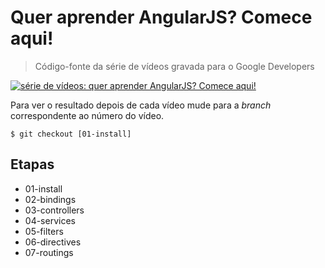 # Quer aprender AngularJS? Comece aqui!
> Código-fonte da série de vídeos gravada para o Google Developers

[![série de vídeos: quer aprender AngularJS? Comece aqui!]()]()

Para ver o resultado depois de cada vídeo mude para a *branch* correspondente 
ao número do vídeo.

```
$ git checkout [01-install]
```

## Etapas

- 01-install
- 02-bindings
- 03-controllers
- 04-services
- 05-filters
- 06-directives
- 07-routings




